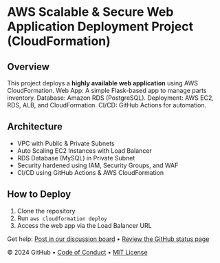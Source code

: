 # AWS Scalable & Secure Web Application Deployment Project (CloudFormation)

## Overview
This project deploys a **highly available web application** using AWS CloudFormation.
Web App: A simple Flask-based app to manage parts inventory.
Database: Amazon RDS (PostgreSQL).
Deployment: AWS EC2, RDS, ALB, and CloudFormation.
CI/CD: GitHub Actions for automation.

## Architecture
- VPC with Public & Private Subnets
- Auto Scaling EC2 Instances with Load Balancer
- RDS Database (MySQL) in Private Subnet
- Security hardened using IAM, Security Groups, and WAF
- CI/CD using GitHub Actions & AWS CloudFormation

## How to Deploy
1. Clone the repository  
2. Run `aws cloudformation deploy`  
3. Access the web app via the Load Balancer URL  

Get help: [Post in our discussion board](https://github.com/orgs/skills/discussions/categories/introduction-to-github) &bull; [Review the GitHub status page](https://www.githubstatus.com/)

&copy; 2024 GitHub &bull; [Code of Conduct](https://www.contributor-covenant.org/version/2/1/code_of_conduct/code_of_conduct.md) &bull; [MIT License](https://gh.io/mit)

</footer>
